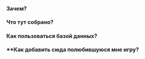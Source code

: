 #### **Зачем?**


#### **Что тут собрано?**

#### **Как пользоваться базой данных?**

#### **Как добавить сюда полюбившуюся мне игру?